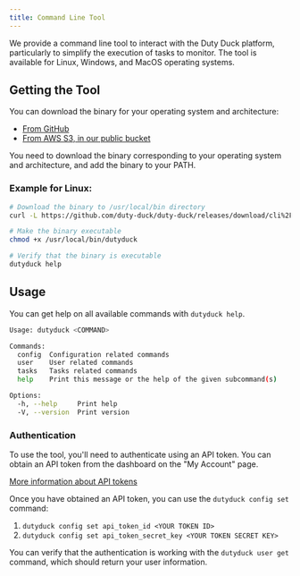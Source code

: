 ```yaml
---
title: Command Line Tool
---
```


We provide a command line tool to interact with the Duty Duck platform, particularly to simplify the execution of tasks to monitor. The tool is available for Linux, Windows, and MacOS operating systems.

## Getting the Tool

You can download the binary for your operating system and architecture:

- [From GitHub](https://github.com/duty-duck/duty-duck/releases)
- [From AWS S3, in our public bucket](https://releases-s3.dutyduck.net)

You need to download the binary corresponding to your operating system and architecture, and add the binary to your PATH.

### Example for Linux:

```bash
# Download the binary to /usr/local/bin directory
curl -L https://github.com/duty-duck/duty-duck/releases/download/cli%2Fv0.0.1/linux-amd64-dutyduck -o /usr/local/bin/dutyduck

# Make the binary executable
chmod +x /usr/local/bin/dutyduck

# Verify that the binary is executable
dutyduck help
```

## Usage

You can get help on all available commands with `dutyduck help`.

```bash
Usage: dutyduck <COMMAND>

Commands:
  config  Configuration related commands
  user    User related commands
  tasks   Tasks related commands
  help    Print this message or the help of the given subcommand(s)

Options:
  -h, --help     Print help
  -V, --version  Print version
```

### Authentication

To use the tool, you'll need to authenticate using an API token. You can obtain an API token from the dashboard on the "My Account" page.

[More information about API tokens](/docs/developers)

Once you have obtained an API token, you can use the `dutyduck config set` command:

1. `dutyduck config set api_token_id <YOUR TOKEN ID>`
2. `dutyduck config set api_token_secret_key <YOUR TOKEN SECRET KEY>`

You can verify that the authentication is working with the `dutyduck user get` command, which should return your user information.